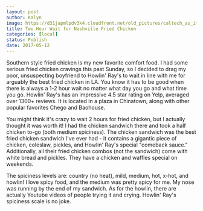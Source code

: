 ```yaml
---
layout: post
author: Kalyn
image: https://d31japmlpdv3k4.cloudfront.net/old_pictures/caltech_as_it_happens/6a0105349b8251970b01b8d27e1573970c.jpg
title: Two Hour Wait for Nashville Fried Chicken
categories: [local]
status: Publish
date: 2017-05-12
---
```


Southern style fried chicken is my new favorite comfort food. I had some serious fried chicken cravings this past Sunday, so I decided to drag my poor, unsuspecting boyfriend to Howlin' Ray's to wait in line with me for arguably the best fried chicken in LA. You know it has to be good when there is always a 1-2 hour wait no matter what day you go and what time you go. Howlin' Ray's has an impressive 4.5 star rating on Yelp, averaged over 1300+ reviews. It is located in a plaza in Chinatown, along with other popular favorites Chego and Baohouse.

You might think it's crazy to wait 2 hours for fried chicken, but I actually thought it was worth it! I had the chicken sandwich there and took a half chicken to-go (both medium spiciness). The chicken sandwich was the best fried chicken sandwich I've ever had - it contains a gigantic piece of chicken, coleslaw, pickles, and Howlin' Ray's special "comeback sauce." Additionally, all their fried chicken combos (not the sandwich) come with white bread and pickles. They have a chicken and waffles special on weekends.

The spiciness levels are: country (no heat), mild, medium, hot, x-hot, and howlin! I love spicy food, and the medium was pretty spicy for me. My nose was running by the end of my sandwich. As for the howlin, there are actually Youtube videos of people trying it and crying. Howlin' Ray's spiciness scale is no joke.

